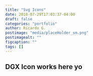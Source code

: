```yaml
---
title: "Svg Icons"
date: 2018-07-29T17:03:37-04:00
draft: false
categories: "portfolio"
author: Ricardo G.
postimage: "media/placeHolder_sm.png"
postimagealt: ""
figcaption: ""
tags: []
---
```

## DGX Icon works here yo